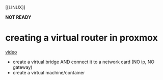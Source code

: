 [[LINUX]]

**NOT READY**
# creating a virtual router in proxmox  
[video](https://youtu.be/_YazSroZm68)  
- create a virtual bridge AND connect it to a network card (NO ip, NO gateway)
- create a virtual machine/container

